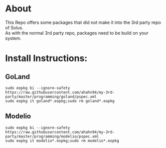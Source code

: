 # About
This Repo offers some packages that did not make it into the 3rd party repo of Solus.  
As with the normal 3rd party repo, packages need to be build on your system.

# Install Instructions:  
## GoLand  
```
sudo eopkg bi --ignore-safety https://raw.githubusercontent.com/ahahn94/my-3rd-party/master/programming/goland/pspec.xml
sudo eopkg it goland*.eopkg;sudo rm goland*.eopkg
```

## Modelio  
```
sudo eopkg bi --ignore-safety https://raw.githubusercontent.com/ahahn94/my-3rd-party/master/programming/modelio/pspec.xml
sudo eopkg it modelio*.eopkg;sudo rm modelio*.eopkg
```
